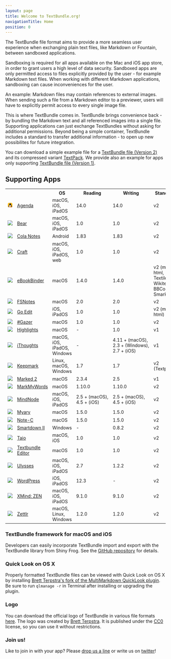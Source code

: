 ```yaml
---
layout: page
title: Welcome to TextBundle.org!
navigationTitle: Home
position: 0
---
```

The TextBundle file format aims to provide a more seamless user experience when exchanging plain text files, like Markdown or Fountain, between sandboxed applications.

Sandboxing is required for all apps available on the Mac and iOS app store, in order to grant users a high level of data security. Sandboxed apps are only permitted access to files explicitly provided by the user - for example Markdown text files. When working with different Markdown applications, sandboxing can cause inconveniences for the user.

An example: Markdown files may contain references to external images. When sending such a file from a Markdown editor to a previewer, users will have to explicitly permit access to every single image file.

This is where TextBundle comes in. TextBundle brings convenience back - by bundling the Markdown text and all referenced images into a single file. Supporting applications can just exchange TextBundles without asking for additional permissions. Beyond being a simple container, TextBundle includes a standard to transfer additional information - to open up new possibilites for future integration.

You can download a simple example file for a [TextBundle file (Version 2)][2] and its compressed variant [TextPack][3]. We provide also an example for apps only supporting [TextBundle file (Version 1)][1].

## Supporting Apps

<table class="apps">
    <tr>
        <th colspan='2'></th>
       <th>OS</th>
        <th class="appreading">Reading</th>
        <th class="appwriting">Writing</th>
        <th class="appstandard">Standard</th>
    </tr>
    <tr>
        <td class="appicon"><a href='http://agenda.com/'><img src='images/apps/agenda.png' /></a></td>
        <td class="appname"><a href='http://agenda.com/'>Agenda</a></td>
       <td class="appos">macOS, iOS, iPadOS</td>
        <td class="appreading">14.0</td>
        <td class="appwriting">14.0</td>
        <td class="appstandard">v2</td>
    </tr>
    <tr>
        <td class="appicon"><a href='http://bear-writer.com/'><img src='images/apps/bear.png' /></a></td>
        <td class="appname"><a href='http://bear-writer.com/'>Bear</a></td>
       <td class="appos">macOS, iOS, iPadOS</td>
        <td class="appreading">1.0</td>
        <td class="appwriting">1.0</td>
        <td class="appstandard">v2</td>
    </tr>
    <tr>
        <td class="appicon"><a href='https://colanotes.com/'><img src='images/apps/colanotes.png' /></a></td>
        <td class="appname"><a href='https://colanotes.com/'>Cola Notes</a></td>
        <td class="appos">Android</td>
        <td class="appreading">1.83</td>
        <td class="appwriting">1.83</td>
        <td class="appstandard">v2</td>
    </tr>
    <tr>
        <td class="appicon"><a href='https://craft.do/'><img src='images/apps/craft.png' /></a></td>
        <td class="appname"><a href='https://craft.do/'>Craft</a></td>
        <td class="appos">macOS, iOS, iPadOS, web</td>
        <td class="appreading">1.0</td>
        <td class="appwriting">1.0</td>
        <td class="appstandard">v2</td>
    </tr>
	<tr>
        <td class="appicon"><a href='https://xelaton.com/index.php?lang=en&rubrik=Applications--eBookBinder'><img src='images/apps/ebookbinder.png' /></a></td>
        <td class="appname"><a href='https://xelaton.com/index.php?lang=en&rubrik=Applications--eBookBinder'>eBookBinder</a></td>
       <td class="appos">macOS</td>
        <td class="appreading">1.4.0</td>
        <td class="appwriting">1.4.0</td>
        <td class="appstandard">v2 (md, html, Textile, Wikitext, BBCode, Smark)</td>
    </tr>
    <tr class="app">
        <td class="appicon"><a href='https://fsnot.es'><img src='images/apps/fsnotes.png' /></a></td>
        <td class="appname"><a href='https://fsnot.es'>FSNotes</a></td>
        <td class="appos">macOS</td>
        <td class="appreading">2.0</td>
        <td class="appwriting">2.0</td>
        <td class="appstandard">v2</td>
    </tr>
    <tr class="app">
        <td class="appicon"><a href='http://basilsalad.com/ios/go-edit/'><img src='images/apps/goedit.png' /></a></td>
        <td class="appname"><a href='http://basilsalad.com/ios/go-edit/'>Go Edit</a></td>
        <td class="appos">iOS, iPadOS</td>
        <td class="appreading">1.0</td>
        <td class="appwriting">1.0</td>
		<td class="appstandard">v2 (md, html)</td>		
    </tr>
    <tr class="app">
        <td class="appicon"><a href='https://xelaton.com/index.php?lang=en&rubrik=Applications--HashGazer'><img src='images/apps/hashgazer.png' /></a></td>
        <td class="appname"><a href='https://xelaton.com/index.php?lang=en&rubrik=Applications--HashGazer'>#Gazer</a></td>
       <td class="appos">macOS</td>
        <td class="appreading">1.0</td>
        <td class="appwriting">1.0</td>
        <td class="appstandard">v2</td>     
    </tr>
    <tr class="app">
        <td class="appicon"><a href='http://www.highlightsapp.net'><img src='images/apps/highlights.png' /></a></td>
        <td class="appname"><a href='http://www.highlightsapp.net'>Highlights</a></td>
       <td class="appos">macOS</td>
        <td class="appreading">-</td>
        <td class="appwriting">1.0</td>
        <td class="appstandard">v1</td>     
    </tr>
    <tr class="app">
        <td class="appicon"><a href='http://www.toketaware.com/'><img src='images/apps/ithoughts.png' /></a></td>
        <td class="appname"><a href='http://www.toketaware.com/'>iThoughts</a></td>
       <td class="appos">macOS, iOS, iPadOS, Windows</td>
        <td class="appreading">-</td>
        <td class="appwriting">4.11&nbsp;+&nbsp;(macOS), 2.3&nbsp;+&nbsp;(Windows), 2.7&nbsp;+&nbsp;(iOS)</td>
		<td class="appstandard">v1</td>		
    </tr>
    <tr class="app">
        <td class="appicon"><a href='https://keepmark.io/'><img src='images/apps/keepmark.png' /></a></td>
        <td class="appname"><a href='https://keepmark.io/'>Keepmark</a></td>
       <td class="appos">Linux, macOS, Windows</td>
        <td class="appreading">1.7</td>
        <td class="appwriting">1.7</td>
        <td class="appstandard">v2 (Textpack)</td>     
    </tr>
    <tr>
        <td class="appicon"><a href='http://www.marked2app.com'><img src='images/apps/marked2.png' /></a></td>
        <td class="appname"><a href='http://www.marked2app.com'>Marked 2</a></td>
       <td class="appos">macOS</td>
        <td class="appreading">2.3.4</td>
        <td class="appwriting">2.5</td>
        <td class="appstandard">v1</td>
    </tr>
    <tr>
        <td class="appicon"><a href='https://xelaton.com/index.php?lang=en&rubrik=Applications--MarkMyWords'><img src='images/apps/markmywords.png' /></a></td>
        <td class="appname"><a href='https://xelaton.com/index.php?lang=en&rubrik=Applications--MarkMyWords'>MarkMyWords</a></td>
        <td class="appos">macOS</td>
        <td class="appreading">1.10.0</td>
        <td class="appwriting">1.10.0</td>
        <td class="appstandard">v2</td>
    </tr>	
    <tr>
        <td class="appicon"><a href='http://www.mindnode.com'><img src='images/apps/mindnode.png' /></a></td>
        <td class="appname"><a href='http://www.mindnode.com'>MindNode</a></td>
       <td class="appos">macOS, iOS, iPadOS</td>
        <td class="appreading">2.5&nbsp;+&nbsp;(macOS), 4.5&nbsp;+&nbsp;(iOS)</td>
        <td class="appwriting">2.5&nbsp;+&nbsp;(macOS), 4.5&nbsp;+&nbsp;(iOS)</td>
        <td class="appstandard">v2</td>
    </tr>
    <tr class="app">
        <td class="appicon"><a href='http://xelaton.com/index.php?lang=en&rubrik=Applications--Myary'><img src='images/apps/myary.png' /></a></td>
        <td class="appname"><a href='http://xelaton.com/index.php?lang=en&rubrik=Applications--Myary'>Myary</a></td>
        <td class="appos">macOS</td>
        <td class="appreading">1.5.0</td>
        <td class="appwriting">1.5.0</td>
		<td class="appstandard">v2</td>		
    </tr>
    <tr class="app">
        <td class="appicon"><a href='http://xelaton.com/index.php?lang=en&rubrik=Applications--Note-C'><img src='images/apps/note-c.png' /></a></td>
        <td class="appname"><a href='http://xelaton.com/index.php?lang=en&rubrik=Applications--Note-C'>Note-C</a></td>
        <td class="appos">macOS</td>
        <td class="appreading">1.5.0</td>
        <td class="appwriting">1.5.0</td>
		<td class="appstandard">v2</td>		
    </tr>
    <tr class="app">
        <td class="appicon"><a href='http://www.aflava.com'><img src='images/apps/smartdown.png' /></a></td>
        <td class="appname"><a href='http://www.aflava.com'>Smartdown II</a></td>
       <td class="appos">Windows</td>
        <td class="appreading">-</td>
        <td class="appwriting">0.8.2</td>
		<td class="appstandard">v2</td>		
    </tr>
    <tr class="app">
        <td class="appicon"><a href='https://taio.app'><img src='images/apps/taio.png' /></a></td>
        <td class="appname"><a href='https://taio.app'>Taio</a></td>
       <td class="appos">macOS, iOS</td>
        <td class="appreading">1.0</td>
        <td class="appwriting">1.0</td>
        <td class="appstandard">v2</td>     
    </tr>   
    <tr class="app">
        <td class="appicon"><a href='https://xelaton.com/index.php?lang=en&rubrik=Applications--Textbundle%20Editor'><img src='images/apps/textbundle-editor.png' /></a></td>
        <td class="appname"><a href='https://xelaton.com/index.php?lang=en&rubrik=Applications--Textbundle%20Editor'>Textbundle Editor</a></td>
       <td class="appos">macOS</td>
        <td class="appreading">1.0</td>
        <td class="appwriting">1.0</td>
        <td class="appstandard">v2</td>     
    </tr>	
    <tr class="app">
        <td class="appicon"><a href='https://www.ulysses.app'><img src='images/apps/ulysses.png' /></a></td>
        <td class="appname"><a href='https://www.ulysses.app'>Ulysses</a></td>
       <td class="appos">macOS, iOS, iPadOS</td>
        <td class="appreading">2.7</td>
        <td class="appwriting">1.2.2</td>
        <td class="appstandard">v2</td>     
    </tr>
    <tr class="app">
        <td class="appicon"><a href='https://apps.wordpress.com/mobile/'><img src='images/apps/wordpress.png' /></a></td>
        <td class="appname"><a href='https://apps.wordpress.com/mobile/'>WordPress</a></td>
       <td class="appos">iOS, iPadOS</td>
        <td class="appreading">12.3</td>
        <td class="appwriting">-</td>
        <td class="appstandard">v2</td>     
    </tr>
    <tr class="app">
        <td class="appicon"><a href='https://www.xmind.net/zen/'><img src='images/apps/xmind_zen.png' /></a></td>
        <td class="appname"><a href='https://www.xmind.net/zen/'>XMind: ZEN</a></td>
       <td class="appos">macOS, iOS, iPadOS</td>
        <td class="appreading">9.1.0</td>
        <td class="appwriting">9.1.0</td>
        <td class="appstandard">v2</td>     
    </tr>
    <tr class="app">
        <td class="appicon"><a href='https://www.zettlr.com/'><img src='images/apps/zettlr.png' /></a></td>
        <td class="appname"><a href='https://www.zettlr.com/'>Zettlr</a></td>
       <td class="appos">macOS, Linux, Windows</td>
        <td class="appreading">1.2.0</td>
        <td class="appwriting">1.2.0</td>
        <td class="appstandard">v2</td>     
    </tr>
</table>

### TextBundle framework for macOS and iOS

Developers can easily incorporate TextBundle import and export with the TextBundle library from Shiny Frog. See the [GitHub repository](https://github.com/shinyfrog/TextBundle) for details.


### Quick Look on OS X
Properly formatted TextBundle files can be viewed with Quick Look on OS X by installing [Brett Terpstra's fork of the MultiMarkdown QuickLook plugin][6]. Be sure to run `qlmanage -r` in Terminal after installing or upgrading the plugin.


### Logo
You can download the official logo of TextBundle in various file formats [here](downloads/textbundle-logo.zip). The logo was created by [Brett Terpstra][7]. It is published under the [CC0](https://creativecommons.org/publicdomain/zero/1.0/) license, so you can use it without restrictions.


### Join us!
Like to join in with your app? Please [drop us a line][4] or write us on [twitter][5]!

[1]:    /downloads/example-bundle-v1.zip
[2]:    /downloads/example-bundle-v2.zip
[3]:    /downloads/example.textpack
[4]:    mailto:info@textbundle.org
[5]:    https://twitter.com/txtbndl
[6]:    http://brettterpstra.com/2015/06/03/mmd-quicklook-1-dot-2-with-textbundle-support/
[7]:	http://brettterpstra.com/
